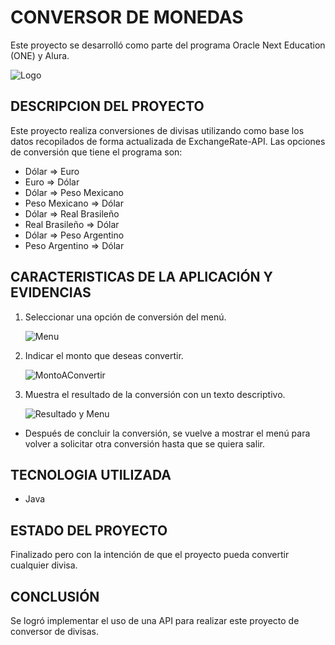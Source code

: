 # CONVERSOR DE MONEDAS
Este proyecto se desarrolló como parte del programa Oracle Next Education (ONE) y Alura.

![Logo](ruta/a/tu/logo.png)

## DESCRIPCION DEL PROYECTO

Este proyecto realiza conversiones de divisas utilizando como base los datos recopilados de forma actualizada de ExchangeRate-API. Las opciones de conversión que tiene el programa son:

- Dólar => Euro
- Euro => Dólar
- Dólar => Peso Mexicano
- Peso Mexicano => Dólar
- Dólar => Real Brasileño
- Real Brasileño => Dólar
- Dólar => Peso Argentino
- Peso Argentino => Dólar

## CARACTERISTICAS DE LA APLICACIÓN Y EVIDENCIAS

1. Seleccionar una opción de conversión del menú.

   ![Menu](ruta/a/tu/imagen_menu.png)

2. Indicar el monto que deseas convertir.

   ![MontoAConvertir](ruta/a/tu/imagen_monto.png)

3. Muestra el resultado de la conversión con un texto descriptivo.

   ![Resultado y Menu](ruta/a/tu/imagen_resultado.png)

* Después de concluir la conversión, se vuelve a mostrar el menú para volver a solicitar otra conversión hasta que se quiera salir.


## TECNOLOGIA UTILIZADA

- Java

## ESTADO DEL PROYECTO

Finalizado pero con la intención de que el proyecto pueda convertir cualquier divisa.

## CONCLUSIÓN

Se logró implementar el uso de una API para realizar este proyecto de conversor de divisas.
